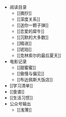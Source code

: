 - 阅读目录
	- [[摘抄]]
	- [[深度关系]]
	- [[送你一颗子弹]]
	- [[恋爱的犀牛]]
	- [[沉默的大多数]]
	- [[精进]]
	- [[琥珀]]
	- [[克林索尔的最后夏天]]
- 电影记录
	- [[甜蜜蜜]]
	- [[傲慢与偏见]]
	- [[布达佩斯大饭店]]
- [[学习清单]]
- [[食谱]]
- [[生活习惯]]
- 公众号输出
	- [[浅薄]]